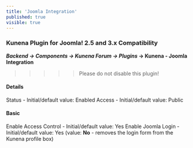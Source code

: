 ```yaml
---
title: 'Joomla Integration'
published: true
visible: true
---
```


### Kunena Plugin for Joomla! 2.5 and 3.x Compatibility

**_Backend -> Components -> Kunena Forum -> Plugins_ -> Kunena - Joomla Integration**

>>>>> Please do not disable this plugin!

#### Details

Status - Initial/default value: Enabled
Access - Initial/default value: Public

#### Basic

Enable Access Control - Initial/default value: Yes
Enable Joomla Login - Initial/default value: Yes (value: **No** - removes the login form from the Kunena profile box)
